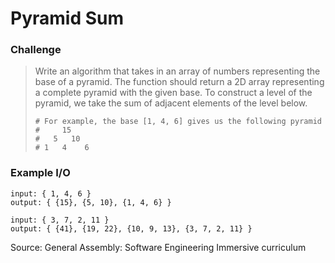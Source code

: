 # Pyramid Sum

### Challenge

> Write an algorithm that takes in an array of numbers representing the base of a pyramid. The function should return a 2D array representing a complete pyramid with the given base. To construct a level of the pyramid, we take the sum of adjacent elements of the level below.
> ```
> # For example, the base [1, 4, 6] gives us the following pyramid
> #     15
> #   5   10
> # 1   4    6
> ```

### Example I/O

```
input: { 1, 4, 6 }
output: { {15}, {5, 10}, {1, 4, 6} }
```
```
input: { 3, 7, 2, 11 }
output: { {41}, {19, 22}, {10, 9, 13}, {3, 7, 2, 11} }
```

Source: General Assembly: Software Engineering Immersive curriculum